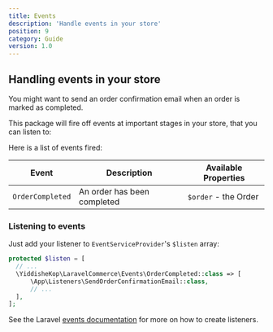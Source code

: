 ```yaml
---
title: Events
description: 'Handle events in your store'
position: 9
category: Guide
version: 1.0
---
```


## Handling events in your store

You might want to send an order confirmation email when an order is marked as completed.

This package will fire off events at important stages in your store, that you can listen to:

Here is a list of events fired:

| Event | Description | Available Properties |
| --- | --- | --- |
| `OrderCompleted` | An order has been completed | `$order` - the Order |

### Listening to events

Just add your listener to `EventServiceProvider`'s `$listen` array:

```php
protected $listen = [
  // ...
  \YiddisheKop\LaravelCommerce\Events\OrderCompleted::class => [
      \App\Listeners\SendOrderConfirmationEmail::class,
      // ...
  ],
];
```

See the Laravel [events documentation](https://laravel.com/docs/8.x/events) for more on how to create listeners.
